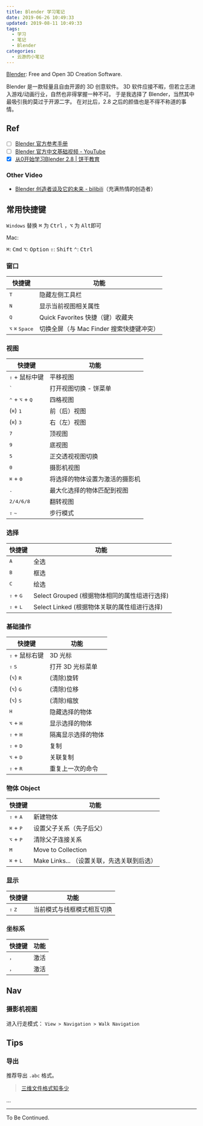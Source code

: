 ```yaml
---
title: Blender 学习笔记
date: 2019-06-26 10:49:33
updated: 2019-08-11 10:49:33
tags:
  - 学习
  - 笔记
  - Blender
categories:
  - 云游的小笔记
---
```


[Blender]((https://www.blender.org/)): Free and Open 3D Creation Software.

<!-- more -->

Blender 是一款轻量且自由开源的 3D 创意软件。
3D 软件应接不暇，但若立志进入游戏/动画行业，自然也非得掌握一种不可。
于是我选择了 Blender，当然其中最吸引我的莫过于开源二字。
在对比后，2.8 之后的颜值也是不得不称道的事情。

## Ref

- [ ] [Blender 官方参考手册](https://docs.blender.org/manual/zh-hans/latest/)
- [ ] [Blender 官方中文基础视频 - YouTube](https://www.youtube.com/playlist?list=PLa1F2ddGya_-UvuAqHAksYnB0qL9yWDO6&feature=share)
- [x] [从0开始学习Blender 2.8 | 饼干教育](http://www.bgteach.com/my/course/60)

### Other Video

- [Blender 创造者谈及它的未来 - bilibili](https://www.bilibili.com/video/av22732936/?spm_id_from=333.788.videocard.0)（充满热情的创造者）

## 常用快捷键

`Windows` 替换 <kbd>⌘</kbd> 为 <kbd>Ctrl</kbd> ，<kbd>⌥</kbd> 为 <kbd>Alt</kbd>即可

Mac:

<kbd>⌘</kbd>: <kbd>Cmd</kbd>
<kbd>⌥</kbd>: <kbd>Option</kbd>
<kbd>⇧</kbd>: <kbd>Shift</kbd>
<kbd>⌃</kbd>: <kbd>Ctrl</kbd>

### 窗口

| 快捷键 | 功能 |
| --- | --- |
| <kbd>T</kbd> | 隐藏左侧工具栏 |
| <kbd>N</kbd> | 显示当前视图相关属性 |
| <kbd>Q</kbd> | Quick Favorites 快捷（键）收藏夹 |
| <kbd>⌥</kbd> <kbd>⌘</kbd> <kbd>Space</kbd> | 切换全屏（与 Mac Finder 搜索快捷键冲突） |

### 视图

| 快捷键 | 功能 |
| --- | --- |
| <kbd>⇧</kbd> + 鼠标中键 | 平移视图 |
| <kbd>`</kbd> | 打开视图切换 - 饼菜单 |
| <kbd>⌃</kbd> + <kbd>⌥</kbd> + <kbd>Q</kbd> | 四格视图 |
| (<kbd>⌘</kbd>) <kbd>1</kbd> | 前（后）视图 |
| (<kbd>⌘</kbd>) <kbd>3</kbd> | 右（左）视图 |
| <kbd>7</kbd> | 顶视图 |
| <kbd>9</kbd> | 底视图 |
| <kbd>5</kbd> | 正交透视视图切换 |
| <kbd>0</kbd> | 摄影机视图 |
| <kbd>⌘</kbd> + <kbd>0</kbd> | 将选择的物体设置为激活的摄影机 |
| <kbd>.</kbd> | 最大化选择的物体匹配到视图 |
| <kbd>2/4/6/8</kbd> | 翻转视图 |
| <kbd>⇧</kbd> <kbd>~</kbd> |步行模式|

### 选择

| 快捷键 | 功能 |
| --- | --- |
| <kbd>A</kbd> | 全选 |
| <kbd>B</kbd> | 框选 |
| <kbd>C</kbd> | 绘选 |
| <kbd>⇧</kbd> + <kbd>G</kbd> | Select Grouped (根据物体相同的属性组进行选择) |
| <kbd>⇧</kbd> + <kbd>L</kbd> | Select Linked (根据物体关联的属性组进行选择) |

### 基础操作

| 快捷键 | 功能 |
| --- | --- |
| <kbd>⇧</kbd> + 鼠标右键 | 3D 光标 |
| <kbd>⇧</kbd> <kbd>S</kbd> | 打开 3D 光标菜单 |
| (<kbd>⌥</kbd>) <kbd>R</kbd> | (清除)旋转 |
| (<kbd>⌥</kbd>) <kbd>G</kbd> | (清除)位移 |
| (<kbd>⌥</kbd>) <kbd>S</kbd> | (清除)缩放 |
| <kbd>H</kbd> | 隐藏选择的物体 |
| <kbd>⌥</kbd> + <kbd>H</kbd> | 显示选择的物体 |
| <kbd>⇧</kbd> + <kbd>H</kbd> | 隔离显示选择的物体 |
| <kbd>⇧</kbd> + <kbd>D</kbd> | 复制 |
| <kbd>⌥</kbd> + <kbd>D</kbd> | 关联复制 |
| <kbd>⇧</kbd> + <kbd>R</kbd> | 重复上一次的命令 |

### 物体 Object

| 快捷键 | 功能 |
| --- | --- |
| <kbd>⇧</kbd> + <kbd>A</kbd> | 新建物体 |
| <kbd>⌘</kbd> + <kbd>P</kbd> | 设置父子关系（先子后父） |
| <kbd>⌥</kbd> + <kbd>P</kbd> | 清除父子连接关系|
| <kbd>M</kbd> | Move to Collection |
| <kbd>⌘</kbd> + <kbd>L</kbd> | Make Links... （设置关联，先选关联到后选） |

### 显示

| 快捷键                    | 功能                       |
| ------------------------- | -------------------------- |
| <kbd>⇧</kbd> <kbd>Z</kbd> | 当前模式与线框模式相互切换 |

### 坐标系

| 快捷键        | 功能                       |
| ------------- | -------------------------- |
| <kbd>，</kbd> | 激活 |
| <kbd>，</kbd> | 激活 |

## Nav

### 摄影机视图

进入行走模式： `View > Navigation > Walk Navigation`

## Tips

### 导出

推荐导出 `.abc` 格式。

> [三维文件格式知多少](http://www.bgteach.com/article/132)

...

---

To Be Continued.
